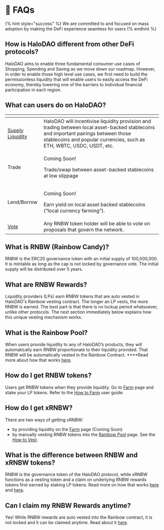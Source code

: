 # 🤔 FAQs

{% hint style="success" %}
We are committed to and focused on mass adoption by making the DeFi experience seamless for users
{% endhint %}

## How is HaloDAO different from other DeFi protocols?

HaloDAO aims to enable three fundamental consumer use cases of Shopping, Spending and Saving as we move down our roadmap. However, in order to enable those high level use cases, we first need to build the permissionless liquidity that will enable users to easily access the DeFi economy, thereby lowering one of the barriers to individual financial participation in each region. 

## What can users do on HaloDAO?

<table>
  <thead>
    <tr>
      <th style="text-align:left"></th>
      <th style="text-align:left"></th>
    </tr>
  </thead>
  <tbody>
    <tr>
      <td style="text-align:left"><a href="get-started/how-to-earn/how-to-supply-liquidity.md">Supply Liquidity</a>
      </td>
      <td style="text-align:left">HaloDAO will incentivise liquidity provision and trading between local
        asset-backed stablecoins and important pairings between those stablecoins
        and popular currencies, such as ETH, WBTC, USDC, USDT, etc.</td>
    </tr>
    <tr>
      <td style="text-align:left">Trade</td>
      <td style="text-align:left">
        <p>Coming Soon!</p>
        <p>Trade/swap between asset-backed stablecoins at low slippage</p>
      </td>
    </tr>
    <tr>
      <td style="text-align:left">Lend/Borrow</td>
      <td style="text-align:left">
        <p>Coming Soon!</p>
        <p>Earn yield on local asset backed stablecoins (&#x201C;local currency farming&#x201D;).</p>
      </td>
    </tr>
    <tr>
      <td style="text-align:left"><a href="get-started/how-to-vote.md">Vote</a>
      </td>
      <td style="text-align:left">Any RNBW token holder will be able to vote on proposals that govern the
        network.</td>
    </tr>
  </tbody>
</table>

## What is RNBW \(Rainbow Candy\)?

RNBW is the ERC20 governance token with an initial supply of 100,000,000. It is mintable as long as the cap is not locked by governance vote. The initial supply will be distributed over 5 years.

## What are RNBW Rewards?

Liquidity providers \(LPs\) earn RNBW tokens that are auto vested in HaloDAO's Rainbow vesting contract. The longer an LP vests, the more RNBW is earned. The best part is that there is no lockup period whatsoever, unlike other protocols. The next section immediately below explains how this unique vesting mechanism works.

## What is the Rainbow Pool?

When users provide liquidity to any of HaloDAO’s products, they will automatically earn RNBW proportionate to their liquidity provided. That RNBW will be automatically vested in the Rainbow Contract. ****Read more about how that works [here](products/rainbow-pool/how-vesting-works.md).

## **How do I get RNBW tokens**?

Users get RNBW tokens when they provide liquidity. Go to [Farm](https://app.halodao.com/#/farm) page and stake your LP tokens. Refer to the [How to Farm](get-started/how-to-earn/how-to-farm.md) user guide.

## **How do I get xRNBW**?

There are two ways of getting xRNBW:

* by providing liquidity on the [Farm](https://app.halodao.com/#/farm) page \(Coming Soon\) 
* by manually vesting RNBW tokens into the [Rainbow Pool](https://app.halodao.com/#/vesting) page. See the [How to Vest](get-started/how-to-earn/how-to-vest-dessert-pool/).

## **What is the difference between RNBW and xRNBW tokens?**

RNBW is the governance token of the HaloDAO protocol, while xRNBW functions as a vesting token and a claim on underlying RNBW rewards tokens first earned by staking LP tokens. Read more on how that works [here](get-started/how-to-earn/how-to-farm.md) and [here](products/rainbow-pool/how-vesting-works.md)**.**

## Can I claim my RNBW Rewards anytime?

Yes! While RNBW rewards are auto vested into the Rainbow contract, it is not locked and it can be claimed anytime. Read about it [here](get-started/how-to-earn/how-to-vest-dessert-pool/how-to-claim-harvest.md).





